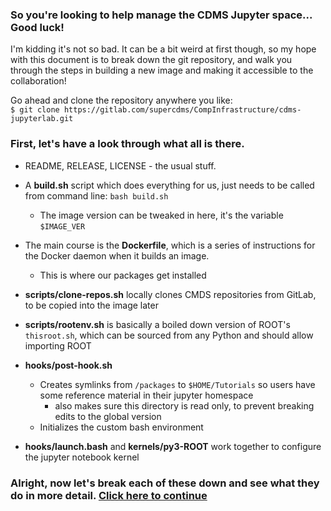 ### So you're looking to help manage the CDMS Jupyter space... Good luck! 

I'm kidding it's not so bad. It can be a bit weird at first though, so my hope with this document is to break down the git repository, and walk you through the steps in building a new image and making it accessible to the collaboration!

Go ahead and clone the repository anywhere you like:  
`$ git clone https://gitlab.com/supercdms/CompInfrastructure/cdms-jupyterlab.git`

### First, let's have a look through what all is there. 

- README, RELEASE, LICENSE - the usual stuff. 

- A **build.sh** script which does everything for us, just needs to be called from command line: `bash build.sh`  
  - The image version can be tweaked in here, it's the variable `$IMAGE_VER`

- The main course is the **Dockerfile**, which is a series of instructions for the Docker daemon when it builds an image.  
  - This is where our packages get installed

- **scripts/clone-repos.sh** locally clones CMDS repositories from GitLab, to be copied into the image later

- **scripts/rootenv.sh** is basically a boiled down version of ROOT's `thisroot.sh`, which can be sourced from any Python and should allow importing ROOT
  
- **hooks/post-hook.sh** 
  - Creates symlinks from `/packages` to `$HOME/Tutorials` so users have some reference material in their jupyter homespace 
    - also makes sure this directory is read only, to prevent breaking edits to the global version
  - Initializes the custom bash environment
  
- **hooks/launch.bash** and **kernels/py3-ROOT** work together to configure the jupyter notebook kernel   

### Alright, now let's break each of these down and see what they do in more detail. [Click here to continue](./breakdown.md)